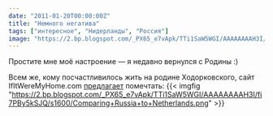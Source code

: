 ```yaml
---
date: "2011-01-20T00:00:00Z"
title: "Немного негатива"
tags: ["интересное", "Нидерланды", "Россия"]
image: "https://2.bp.blogspot.com/_PX65_e7vApk/TTi1SaW5WGI/AAAAAAAAH3I/fi7PBy5kSJQ/s1600/Comparing+Russia+to+Netherlands.png"
---
```


Простите мне моё настроение — я недавно вернулся с Родины :)

Всем же, кому посчастливилось жить на родине Ходорковского, сайт IfItWereMyHome.com [предлагает](http://www.ifitweremyhome.com/compare/RU/NL) помечтать:
{{< imgfig "https://2.bp.blogspot.com/_PX65_e7vApk/TTi1SaW5WGI/AAAAAAAAH3I/fi7PBy5kSJQ/s1600/Comparing+Russia+to+Netherlands.png" >}}
